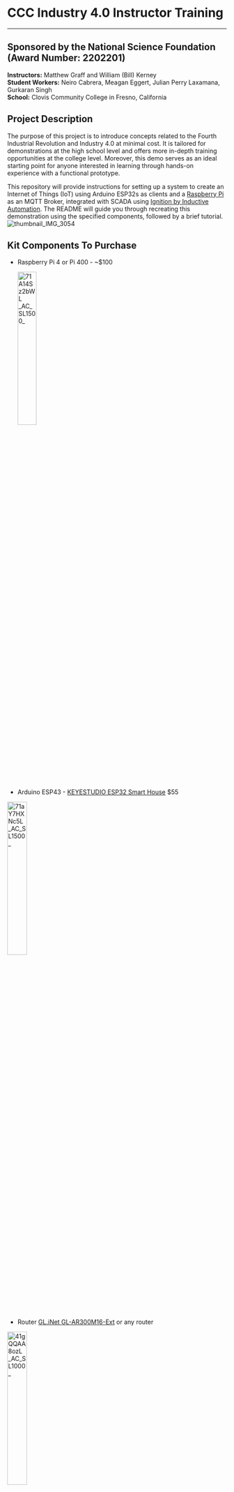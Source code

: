 # CCC Industry 4.0 Instructor Training
---
## Sponsored by the National Science Foundation (Award Number: 2202201)
**Instructors:** Matthew Graff and William (Bill) Kerney  
**Student Workers:** Neiro Cabrera, Meagan Eggert, Julian Perry Laxamana, Gurkaran Singh  
**School:** Clovis Community College in Fresno, California

## Project Description
The purpose of this project is to introduce concepts related to the Fourth Industrial Revolution and Industry 4.0 at minimal cost. It is tailored for demonstrations at the high school level and offers more in-depth training opportunities at the college level. Moreover, this demo serves as an ideal starting point for anyone interested in learning through hands-on experience with a functional prototype.  

This repository will provide instructions for setting up a system to create an Internet of Things (IoT) using Arduino ESP32s as clients and a [Raspberry Pi](https://www.raspberrypi.org/) as an MQTT Broker, integrated with SCADA using [Ignition by Inductive Automation](https://inductiveautomation.com/ignition/). The README will guide you through recreating this demonstration using the specified components, followed by a brief tutorial.
![thumbnail_IMG_3054](https://github.com/user-attachments/assets/62ca498c-cfb3-4ad6-86ff-0716ecaad7cd)


## Kit Components To Purchase
- Raspberry Pi 4 or Pi 400 - ~$100

   <img src="https://github.com/user-attachments/assets/4806f096-aa6b-4e5b-b601-6692c7f613c4" style="width: 30%;" alt="71A14Sz2bWL _AC_SL1500_">


- Arduino ESP43 - [KEYESTUDIO ESP32 Smart House](https://www.amazon.com/KEYESTUDIO-Starter-Electronics-Automation-Educational/dp/B0B7637837/ref=sr_1_1_sspa?crid=1ZE22AAM5ZCFI&dib=eyJ2IjoiMSJ9.vgFEthmvUci3ETDUwhHB0pqq6w0wLS5IuMmrOcWP9JvDHMYvl0MYqL60YlBKjU_4UYNupqdrSHSAl2da7GKgd4v5IkPjGUVJ3BIN1Onn4vfMhWsbYeL8-vyXbzNeev-t9YTY3Rd5aZwWKFgFS6Fs1S1Qn1ShdWlWhreDdKwgowcQZPjAKsYaSKbGHMPOeRxkPyKsnTDC5_OJAqBf-OTRjowMIN-fNthXYoNg9roYWCY.qlCVrDIs5i3HnD3cYPmIHhClCKL7uoG3-DqhTCjooEo&dib_tag=se&keywords=KEYESTUDIO+ESP32+Smart+Home&qid=1720830231&sprefix=keyestudio+esp32+smart+home%2Caps%2C162&sr=8-1-spons&sp_csd=d2lkZ2V0TmFtZT1zcF9hdGY&psc=1) $55

<img src="https://github.com/user-attachments/assets/3cebbbc6-9c92-4065-af2b-c9d46f695485" style="width: 30%;" alt="71aY7HXNc5L _AC_SL1500_">

- Router [GL.iNet GL-AR300M16-Ext](https://www.amazon.com/GL-iNet-GL-AR300M16-Ext-Pre-Installed-Performance-Programmable/dp/B07794JRC5/ref=sr_1_1?crid=E6RCLYD0MYST&dib=eyJ2IjoiMSJ9.dSqXUJxV4NYM_XUkI9m2xZ_CZYyfFSBF3Qz8-p0E5QLaePcA7euAphGYXUyVel1NxfMDJwEsjoKBKu9J8V7dObSacWI9uQCPaQtszObA_v7V7qCwT5lnC_aY1z8PmEfTAzjI1xy3kK0aZ87tkQHvXplGHVZXqOyKKA4WxzskDMUThFYTTIB5UnPLDBfxi4Pt.0URhTJVv6eVaFmatyx1OKhylgLsxRRjAYgNUAt8PQBw&dib_tag=se&keywords=GL-AR300M16&qid=1720832426&s=electronics&sprefix=%2Celectronics%2C390&sr=1-1) or any router

<img src="https://github.com/user-attachments/assets/8f36c3b7-f8ef-4a87-8133-f80b9922bc74" style="width: 30%;" alt="41gQQAA8ozL _AC_SL1000_">

  
Optional:
- Touchscreen Raspberry Pi 7" Touch Screen Display - $75
- Case SmartiPi Touch 2 - $35
 
  <img src="https://github.com/user-attachments/assets/3f5fcbb1-25a9-42d6-ae0f-e2ca17844d25" style="width: 30%;" alt="4377-04">


---
## Table Of Contents

### If you are starting with unconfigured components…
- [Initialize Router](https://github.com/CCC-Industry4/StarterGuide/blob/main/01_initializing_router.md)  
- [Building Smart home](https://github.com/CCC-Industry4/StarterGuide/blob/main/02_building_smart_home.md)
- [Initialize Raspberry Pi](https://github.com/CCC-Industry4/StarterGuide/blob/main/03_initialize_raspberry_pi.md)
### Industry 4.0 Project System Laboratory Exercises 
- [Lab 1. Set-up Raspberry Pi, Arduino Smart Home, and PC](https://github.com/CCC-Industry4/StarterGuide/blob/main/04_setup_raspberry_pi.md)
- [Lab 2a. Configure camera object detection](https://github.com/CCC-Industry4/StarterGuide/blob/main/05_configure_camera.md)
- [Lab 2b. Configure Smart Home](https://github.com/CCC-Industry4/StarterGuide/blob/main/06_configure_smart_home.md)
- [Lab 3. Operation Smart Home Neighborhood](https://github.com/CCC-Industry4/StarterGuide/blob/main/07_operation_smart_home_neighborhood.md)
- [Lab 4. Troubleshooting](https://github.com/CCC-Industry4/StarterGuide/blob/main/08_troubleshooting.md)

---
